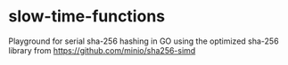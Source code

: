 # slow-time-functions

Playground for serial sha-256 hashing in GO using the optimized sha-256 library from https://github.com/minio/sha256-simd
